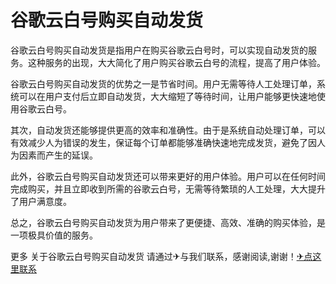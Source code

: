 # 谷歌云白号购买自动发货

谷歌云白号购买自动发货是指用户在购买谷歌云白号时，可以实现自动发货的服务。这种服务的出现，大大简化了用户购买谷歌云白号的流程，提高了用户体验。

谷歌云白号购买自动发货的优势之一是节省时间。用户无需等待人工处理订单，系统可以在用户支付后立即自动发货，大大缩短了等待时间，让用户能够更快速地使用谷歌云白号。

其次，自动发货还能够提供更高的效率和准确性。由于是系统自动处理订单，可以有效减少人为错误的发生，保证每个订单都能够准确快速地完成发货，避免了因人为因素而产生的延误。

此外，谷歌云白号购买自动发货还可以带来更好的用户体验。用户可以在任何时间完成购买，并且立即收到所需的谷歌云白号，无需等待繁琐的人工处理，大大提升了用户满意度。

总之，谷歌云白号购买自动发货为用户带来了更便捷、高效、准确的购买体验，是一项极具价值的服务。

更多 关于谷歌云白号购买自动发货 请通过✈与我们联系，感谢阅读,谢谢！[✈点这里联系](https://1.k02.cc)